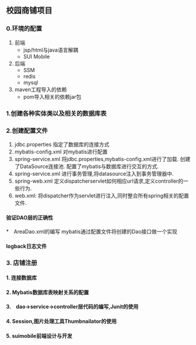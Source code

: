 ## 校园商铺项目
### 0.环境的配置
1. 前端
	* jsp/html与java语言解耦
	* SUI Mobile
2. 后端
	* SSM
	* redis
	* mysql
3. maven工程导入的依赖
	* pom导入相关的依赖jar包
### 1.创建各种实体类以及相关的数据库表

### 2.创建配置文件
1. jdbc.properties
	指定了数据库的连接方式
2. mybatis-config.xml
	对mybatis进行配置
3. spring-service.xml
	将jdbc.properties,mybatis-config.xml进行了加载.
	创建了DataSource连接池.
	配置了mybatis与数据库进行交互的方式.
4. spring-service.xml
	进行事务管理,将datasource注入到事务管理器中.
5. spring-web.xml
	定义dispatcherservlet如何相应url请求,定义controller的一些行为.
6. web.xml:
	将dispatcher作为servlet进行注入,同时整合所有spring相关的配置文件.
	
#### 验证DAO层的正确性
*　AreaDao.xml的编写
	mybatis通过配置文件将创建的Dao接口做一个实现
	
#### logback日志文件

### 3. 店铺注册
#### 1. 连接数据库
#### 2. Mybatis数据库表映射关系的配置
#### 3.　dao->service->controller层代码的编写,Junit的使用
#### 4. Session,图片处理工具Thumbnailator的使用
#### 5. suimobile前端设计与开发 